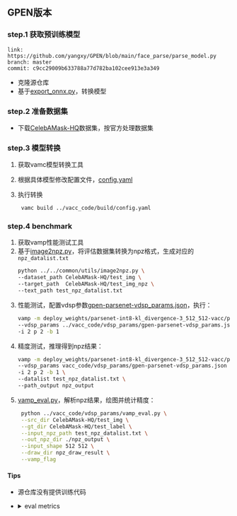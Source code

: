 
## GPEN版本

### step.1 获取预训练模型
```
link: https://github.com/yangxy/GPEN/blob/main/face_parse/parse_model.py
branch: master
commit: c9cc29009b633788a77d782ba102cee913e3a349
```
- 克隆源仓库
- 基于[export_onnx.py](./gpen/face_parse/export_onnx.py)，转换模型


### step.2 准备数据集
- 下载[CelebAMask-HQ](https://github.com/switchablenorms/CelebAMask-HQ)数据集，按官方处理数据集

### step.3 模型转换
1. 获取vamc模型转换工具
2. 根据具体模型修改配置文件，[config.yaml](../vacc_code/build/config.yaml)
3. 执行转换

   ```bash
    vamc build ../vacc_code/build/config.yaml
   ```

### step.4 benchmark
1. 获取vamp性能测试工具
2. 基于[image2npz.py](../../common/utils/image2npz.py)，将评估数据集转换为npz格式，生成对应的`npz_datalist.txt`
    ```bash
    python ../../common/utils/image2npz.py \
    --dataset_path CelebAMask-HQ/test_img \
    --target_path  CelebAMask-HQ/test_img_npz \
    --text_path test_npz_datalist.txt
    ```
3. 性能测试，配置vdsp参数[gpen-parsenet-vdsp_params.json](../vacc_code/vdsp_params/gpen-parsenet-vdsp_params.json)，执行：
    ```bash
    vamp -m deploy_weights/parsenet-int8-kl_divergence-3_512_512-vacc/parsenet \
    --vdsp_params ../vacc_code/vdsp_params/gpen-parsenet-vdsp_params.json \
    -i 2 p 2 -b 1
    ```
4. 精度测试，推理得到npz结果：
    ```bash
    vamp -m deploy_weights/parsenet-int8-kl_divergence-3_512_512-vacc/parsenet \
    --vdsp_params vacc_code/vdsp_params/gpen-parsenet-vdsp_params.json \
    -i 2 p 2 -b 1 \
    --datalist test_npz_datalist.txt \
    --path_output npz_output
    ```
5. [vamp_eval.py](../vacc_code/vdsp_params/vamp_eval.py)，解析npz结果，绘图并统计精度：
   ```bash
    python ../vacc_code/vdsp_params/vamp_eval.py \
    --src_dir CelebAMask-HQ/test_img \
    --gt_dir CelebAMask-HQ/test_label \
    --input_npz_path test_npz_datalist.txt \
    --out_npz_dir ./npz_output \
    --input_shape 512 512 \
    --draw_dir npz_draw_result \
    --vamp_flag
   ```


#### Tips
- 源仓库没有提供训练代码
- 
    <details><summary>eval metrics</summary>

    ```
    torch 512 classes = 19
    ----------------- Total Performance --------------------
    Overall Acc:     0.9185948817655655
    Mean Acc :       0.7556176746922927
    FreqW Acc :      0.8518606947242394
    Mean IoU :       0.6694148784296005
    Overall F1:      0.7698035137732336
    ----------------- Class IoU Performance ----------------
    background      : 0.875538068267407
    skin    : 0.9108304414489041
    nose    : 0.8610505174981719
    eyeglass        : 0.6719081391650369
    left_eye        : 0.7591563134743745
    right_eye       : 0.750934472799956
    left_brow       : 0.7067620299090169
    right_brow      : 0.7019382979861717
    left_ear        : 0.7299365483950949
    right_ear       : 0.6948633190773966
    mouth   : 0.7839446282449941
    upper_lip       : 0.7211721211990042
    lower_lip       : 0.7862414264537255
    hair    : 0.8596910585830915
    hat     : 0.22707464163767346
    earring : 0.272853673270839
    necklace        : 0.005866457406481581
    neck    : 0.7872765218126411
    cloth   : 0.6118440135324256


    parsenet-fp16-none-3_512_512-debug
    ----------------- Total Performance --------------------
    Overall Acc:     0.8817774472763451
    Mean Acc :       0.7161369193171488
    FreqW Acc :      0.788360389866883
    Mean IoU :       0.6288877411754571
    Overall F1:      0.7397868565689768
    ----------------- Class IoU Performance ----------------
    background      : 0.8081547420247954
    skin    : 0.8692771486857429
    nose    : 0.8530692647388858
    eyeglass        : 0.536301156734449
    left_eye        : 0.7575150879579671
    right_eye       : 0.7498317290108022
    left_brow       : 0.706394078670431
    right_brow      : 0.701544185130455
    left_ear        : 0.7169197740456301
    right_ear       : 0.6769096935972514
    mouth   : 0.7796111219905858
    upper_lip       : 0.7090610344181969
    lower_lip       : 0.7781928110932722
    hair    : 0.7992159953110064
    hat     : 0.21106679170724543
    earring : 0.24767920593030526
    necklace        : 0.016606347256882294
    neck    : 0.6082240208058441
    cloth   : 0.42329289322393615
    --------------------------------------------------------


    parsenet-int8-kl_divergence-3_512_512-debug
    ----------------- Total Performance --------------------
    Overall Acc:     0.8821907138013975
    Mean Acc :       0.7078018716935736
    FreqW Acc :      0.7884629667980032
    Mean IoU :       0.6272120370442974
    Overall F1:      0.7371717241152979
    ----------------- Class IoU Performance ----------------
    background      : 0.8094216254782843
    skin    : 0.8702658007455422
    nose    : 0.8483825524255447
    eyeglass        : 0.5432061466596172
    left_eye        : 0.7563790920375586
    right_eye       : 0.7562817924847844
    left_brow       : 0.7012892053219268
    right_brow      : 0.6986628186572649
    left_ear        : 0.7153607946457127
    right_ear       : 0.6735261252658867
    mouth   : 0.7818841442206066
    upper_lip       : 0.7089328809805324
    lower_lip       : 0.775382928048774
    hair    : 0.7972812442705548
    hat     : 0.20365213827833115
    earring : 0.23207659838270017
    necklace        : 0.0026841145047185287
    neck    : 0.6072135081379337
    cloth   : 0.43514519329537643
    --------------------------------------------------------
    ```
    </details>